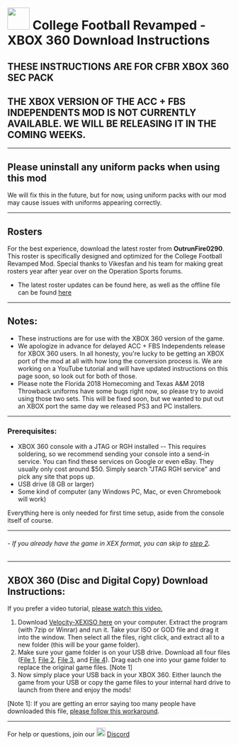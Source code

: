 # <img width="50" src="https://i.imgur.com/FMNWebJ.png.jpg"> College Football Revamped - XBOX 360 Download Instructions

## THESE INSTRUCTIONS ARE FOR CFBR XBOX 360 SEC PACK
## THE XBOX VERSION OF THE ACC + FBS INDEPENDENTS MOD IS NOT CURRENTLY AVAILABLE. WE WILL BE RELEASING IT IN THE COMING WEEKS.

---------
## Please uninstall any uniform packs when using this mod
We will fix this in the future, but for now, using uniform packs with our mod may cause issues with uniforms appearing correctly.

---------
## Rosters
For the best experience, download the latest roster from **OutrunFire0290**. This roster is specifically designed and optimized for the College Football Revamped Mod. Special thanks to Vikesfan and his team for making great rosters year after year over on the Operation Sports forums.

- The latest roster updates can be found here, as well as the offline file can be found [here](https://forums.operationsports.com/forums/ncaa-football-rosters/964552-ncaa-football-14-2020-2021-roster-update.html)

---------
## Notes:
- These instructions are for use with the XBOX 360 version of the game.
- We apologize in advance for delayed ACC + FBS Independents release for XBOX 360 users. In all honesty, you're lucky to be getting an XBOX port of the mod at all with how long the conversion process is. We are working on a YouTube tutorial and will have updated instructions on this page soon, so look out for both of those.
- Please note the Florida 2018 Homecoming and Texas A&M 2018 Throwback uniforms have some bugs right now, so please try to avoid using those two sets. This will be fixed soon, but we wanted to put out an XBOX port the same day we released PS3 and PC installers.
---------

### Prerequisites:
- XBOX 360 console with a JTAG or RGH installed
-- This requires soldering, so we recommend sending your console into a send-in service. You can find these services on Google or even eBay. They usually only cost around $50. Simply search "JTAG RGH service" and pick any site that pops up.
- USB drive (8 GB or larger)
- Some kind of computer (any Windows PC, Mac, or even Chromebook will work)

Everything here is only needed for first time setup, aside from the console itself of course.

---------
###### - If you already have the game in XEX format, you can skip to <ins>step 2</ins>**.** 
---------

## XBOX 360 (Disc and Digital Copy) Download Instructions:
If you prefer a video tutorial, [please watch this video.](https://youtu.be/LPxkr5F-8Mk)

1) Download [Velocity-XEXISO here](https://github.com/Gualdimar/Velocity/releases/download/master28.10.2016/Velocity-master28.10.2016.rar) on your computer. Extract the program (with 7zip or Winrar) and run it. Take your ISO or GOD file and drag it into the window. Then select all the files, right click, and extract all to a new folder (this will be your game folder).
2) Make sure your game folder is on your USB drive. Download all four files ([File 1](https://bit.ly/3dQ2zAm), [File 2](https://bit.ly/2FYDvL0), [File 3](https://bit.ly/3oiFtXQ), and [File 4](https://bit.ly/3kqEwug)). Drag each one into your game folder to replace the original game files. \[Note 1]
3) Now simply place your USB back in your XBOX 360. Either launch the game from your USB or copy the game files to your internal hard drive to launch from there and enjoy the mods!

\[Note 1]: If you are getting an error saying too many people have downloaded this file, [please follow this workaround](https://www.youtube.com/watch?v=R5q3XpdWfaQ).

---------
For help or questions, join our <img width="20" src="https://logo-logos.com/wp-content/uploads/2018/03/Discord_icon.png"> [Discord](https://discord.com/invite/cfbr)
